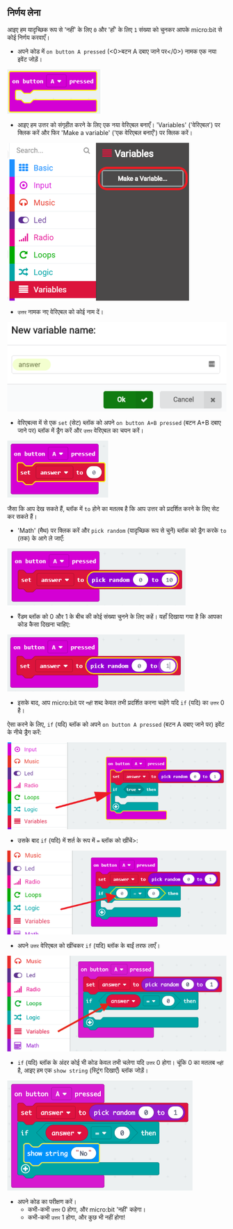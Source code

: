 ## निर्णय लेना

आइए हम यादृच्छिक रूप से 'नहीं' के लिए `0` और 'हाँ' के लिए `1` संख्या को चुनकर आपके micro:bit से कोई निर्णय करवाएँ।

+ अपने कोड में `on button A pressed` (<0>बटन A दबाए जाने पर</0>) नामक एक नया इवेंट जोड़ें।

![स्क्रीनशॉट](images/fortune-on-a-pressed.png)

+ आइए हम उत्तर को संगृहीत करने के लिए एक नया वेरिएबल बनाएँ। 'Variables' ('वेरिएबल') पर क्लिक करें और फिर 'Make a variable' ('एक वेरिएबल बनाएँ') पर क्लिक करें।

![स्क्रीनशॉट](images/fortune-variables.png)

+ `उत्तर` नामक नए वेरिएबल को कोई नाम दें।

![स्क्रीनशॉट](images/fortune-answer.png)

+ वेरिएबल्स में से एक `set` (सेट) ब्लॉक को अपने `on button A+B pressed` (बटन A+B दबाए जाने पर) ब्लॉक में ड्रैग करें और `उत्तर` वेरिएबल का चयन करें।

![स्क्रीनशॉट](images/fortune-set.png)

जैसा कि आप देख सकते हैं, ब्लॉक में `to` होने का मतलब है कि आप उत्तर को प्रदर्शित करने के लिए सेट कर सकते हैं।

+ 'Math' (मैथ) पर क्लिक करें और `pick random` (यादृच्छिक रूप से चुनें) ब्लॉक को ड्रैग करके `to` (तक) के आगे ले जाएँ:

![स्क्रीनशॉट](images/fortune-random.png)

+ रैंडम ब्लॉक को 0 और 1 के बीच की कोई संख्या चुनने के लिए कहें। यहाँ दिखाया गया है कि आपका कोड कैसा दिखना चाहिए:

![स्क्रीनशॉट](images/fortune-random-1.png)

+ इसके बाद, आप micro:bit पर `नहीं` शब्द केवल तभी प्रदर्शित करना चाहेंगे यदि `if` (यदि) का `उत्तर` 0 है।

ऐसा करने के लिए, `if` (यदि) ब्लॉक को अपने `on button A pressed` (बटन A दबाए जाने पर) इवेंट के नीचे ड्रैग करें:

![स्क्रीनशॉट](images/fortune-if.png)

+ उसके बाद `if` (यदि) में शर्त के रूप में `=` ब्लॉक को खींचें>:

![स्क्रीनशॉट](images/fortune-equals.png)

+ अपने `उत्तर` वेरिएबल को खींचकर `if` (यदि) ब्लॉक के बाईं तरफ लाएँ।

![स्क्रीनशॉट](images/fortune-if-finished.png)

+ `if` (यदि) ब्लॉक के अंदर कोई भी कोड केवल तभी चलेगा यदि `उत्तर` 0 होगा। चूंकि 0 का मतलब `नहीं` है, आइए हम एक `show string` (स्ट्रिंग दिखाएँ) ब्लॉक जोड़ें।

![स्क्रीनशॉट](images/fortune-no.png)

+ अपने कोड का परीक्षण करें। 
    + कभी-कभी `उत्तर` 0 होगा, और micro:bit 'नहीं' कहेगा।
    + कभी-कभी `उत्तर` 1 होगा, और कुछ भी नहीं होगा!
